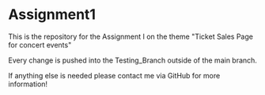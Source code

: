 # Assignment1
This is the repository for the Assignment I on the theme "Ticket Sales Page for concert events"

Every change is pushed into the Testing_Branch outside of the main branch.

If anything else is needed please contact me via GitHub for more information!